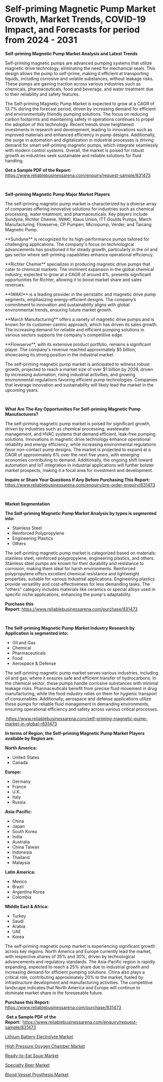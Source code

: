 <p><h1>Self-priming Magnetic Pump Market Growth, Market Trends, COVID-19 Impact, and Forecasts for period from 2024 - 2031</h1></p><p><strong>Self-priming Magnetic Pump Market Analysis and Latest Trends</strong></p>
<p><p>Self-priming magnetic pumps are advanced pumping systems that utilize magnetic drive technology, eliminating the need for mechanical seals. This design allows the pump to self-prime, making it efficient at transporting liquids, including corrosive and volatile substances, without leakage risks. These pumps are gaining traction across various industries such as chemicals, pharmaceuticals, food and beverage, and water treatment due to their reliability and safety features.</p><p>The Self-priming Magnetic Pump Market is expected to grow at a CAGR of 13.7% during the forecast period, driven by increasing demand for efficient and environmentally friendly pumping solutions. The focus on reducing carbon footprints and maintaining safety in operations continues to propel the adoption of this technology. Recent trends show heightened investments in research and development, leading to innovations such as improved materials and enhanced efficiency in pump designs. Additionally, the surge in automation and digitalization in industrial processes is driving demand for smart self-priming magnetic pumps, which integrate seamlessly with modern control systems. Overall, the market is poised for robust growth as industries seek sustainable and reliable solutions for fluid handling.</p></p>
<p><strong>Get a Sample PDF of the Report:&nbsp;</strong> <a href="https://www.reliablebusinessarena.com/enquiry/request-sample/831473?utm_campaign=1461&utm_medium=2&utm_source=Github&utm_content=ia&utm_term=08102024&utm_id=self-priming-magnetic-pump">https://www.reliablebusinessarena.com/enquiry/request-sample/831473</a></p>
<p>&nbsp;</p>
<p><strong>Self-priming Magnetic Pump Major Market Players</strong></p>
<p><p>The self-priming magnetic pump market is characterized by a diverse array of companies offering innovative solutions for industries such as chemical processing, water treatment, and pharmaceuticals. Key players include Sundyne, Richter Chemie, IWAKI, Klaus Union, ITT Goulds Pumps, March Manufacturing, Flowserve, CP Pumpen, Micropump, Verder, and Taicang Magnetic Pump.</p><p>**Sundyne** is recognized for its high-performance pumps tailored for challenging applications. The company's focus on technological advancements has positioned it for steady growth, particularly in the oil and gas sector where self-priming capabilities enhance operational efficiency.</p><p>**Richter Chemie** specializes in producing magnetic drive pumps that cater to chemical markets. The imminent expansion in the global chemical industry, expected to grow at a CAGR of around 4%, presents significant opportunities for Richter, allowing it to boost market share and sales revenues.</p><p>**IWAKI** is a leading provider in the peristaltic and magnetic drive pump segments, emphasizing energy-efficient designs. The company’s commitment to innovation and sustainability aligns with global environmental trends, ensuring future market growth.</p><p>**March Manufacturing** offers a variety of magnetic drive pumps and is known for its customer-centric approach, which has driven its sales growth. The increasing demand for reliable and efficient pumping solutions in various sectors supports the company's competitive edge.</p><p>**Flowserve**, with its extensive product portfolio, remains a significant player. The company's revenue reached approximately $5 billion, showcasing its strong position in the industrial market.</p><p>The self-priming magnetic pump market is anticipated to witness robust growth, projected to reach a market size of over $1 billion by 2028, driven by increasing automation, rising industrial activities, and growing environmental regulations favoring efficient pump technologies. Companies that leverage innovation and sustainability will likely lead the market in the upcoming years.</p></p>
<p>&nbsp;</p>
<p><strong>What Are The Key Opportunities For Self-priming Magnetic Pump Manufacturers?</strong></p>
<p><p>The self-priming magnetic pump market is poised for significant growth, driven by industries such as chemical processing, wastewater management, and HVAC systems that demand efficient, leak-free pumping solutions. Innovations in magnetic drive technology enhance operational reliability and energy efficiency, while increasing environmental regulations favor non-contact pump designs. The market is projected to expand at a CAGR of approximately 6% over the next five years, with emerging economies contributing to demand. Additionally, the ongoing shift toward automation and IoT integration in industrial applications will further bolster market prospects, making it a focal area for investment and development.</p></p>
<p><strong>Inquire or Share Your Questions If Any Before Purchasing This Report:</strong> <a href="https://www.reliablebusinessarena.com/enquiry/pre-order-enquiry/831473?utm_campaign=1461&utm_medium=2&utm_source=Github&utm_content=ia&utm_term=08102024&utm_id=self-priming-magnetic-pump">https://www.reliablebusinessarena.com/enquiry/pre-order-enquiry/831473</a></p>
<p>&nbsp;</p>
<p><strong>Market Segmentation</strong></p>
<p><strong>The Self-priming Magnetic Pump Market Analysis by types is segmented into:</strong></p>
<p><ul><li>Stainless Steel</li><li>Reinforced Polypropylene</li><li>Engineering Plastics</li><li>Others</li></ul></p>
<p><p>The self-priming magnetic pump market is categorized based on materials: stainless steel, reinforced polypropylene, engineering plastics, and others. Stainless steel pumps are known for their durability and resistance to corrosion, making them ideal for harsh environments. Reinforced polypropylene offers excellent chemical resistance and lightweight properties, suitable for various industrial applications. Engineering plastics provide versatility and cost-effectiveness for less demanding tasks. The "others" category includes materials like ceramics or special alloys used in specific niche applications, enhancing the pump's adaptability.</p></p>
<p><strong>Purchase this Report:&nbsp;</strong><a href="https://www.reliablebusinessarena.com/purchase/831473?utm_campaign=1461&utm_medium=2&utm_source=Github&utm_content=ia&utm_term=08102024&utm_id=self-priming-magnetic-pump">https://www.reliablebusinessarena.com/purchase/831473</a></p>
<p>&nbsp;</p>
<p><strong>The Self-priming Magnetic Pump Market Industry Research by Application is segmented into:</strong></p>
<p><ul><li>Oil and Gas</li><li>Chemical</li><li>Pharmaceuticals</li><li>Food</li><li>Aerospace & Defense</li></ul></p>
<p><p>The self-priming magnetic pump market serves various industries, including oil and gas, where it ensures safe and efficient transfer of hydrocarbons. In the chemical sector, these pumps handle corrosive substances with minimal leakage risks. Pharmaceuticals benefit from precise fluid movement in drug manufacturing, while the food industry relies on them for hygienic transport of consumables. Additionally, aerospace and defense applications utilize these pumps for reliable fluid management in demanding environments, ensuring operational efficiency and safety across various critical processes.</p></p>
<p><a href="https://www.reliablebusinessarena.com/self-priming-magnetic-pump-market-in-global-r831473?utm_campaign=1461&utm_medium=2&utm_source=Github&utm_content=ia&utm_term=08102024&utm_id=self-priming-magnetic-pump">&nbsp;https://www.reliablebusinessarena.com/self-priming-magnetic-pump-market-in-global-r831473</a></p>
<p><strong>In terms of Region, the Self-priming Magnetic Pump Market Players available by Region are:</strong></p>
<p>
    <p> <strong> North America: </strong>
        <ul>
            <li>United States</li>
            <li>Canada</li>
        </ul>
        </p> 
    <p> <strong> Europe: </strong>
        <ul>
            <li>Germany</li>
            <li>France</li>
            <li>U.K.</li>
            <li>Italy</li>
            <li>Russia</li>
        </ul>
        </p> 
    <p> <strong> Asia-Pacific: </strong>
        <ul>
            <li>China</li>
            <li>Japan</li>
            <li>South Korea</li>
            <li>India</li>
            <li>Australia</li>
            <li>China Taiwan</li>
            <li>Indonesia</li>
            <li>Thailand</li>
            <li>Malaysia</li>
        </ul>
        </p> 
    <p> <strong> Latin America: </strong>
        <ul>
            <li>Mexico</li>
            <li>Brazil</li>
            <li>Argentina Korea</li>
            <li>Colombia</li>
        </ul>
        </p> 
    <p> <strong> Middle East & Africa: </strong>
        <ul>
            <li>Turkey</li>
            <li>Saudi</li>
            <li>Arabia</li>
            <li>UAE</li>
            <li>Korea</li>
        </ul>
    </p>
    </p>
<p><p>The self-priming magnetic pump market is experiencing significant growth across key regions. North America and Europe currently lead the market, with respective shares of 35% and 30%, driven by technological advancements and regulatory standards. The Asia-Pacific region is rapidly expanding, expected to reach a 25% share due to industrial growth and increasing demand for efficient pumping solutions. China also plays a critical role, contributing approximately 20% to the market, fueled by infrastructure development and manufacturing activities. The competitive landscape indicates that North America and Europe will continue to dominate market share in the foreseeable future.</p></p>
<p><strong>Purchase this Report: </strong><a href="https://www.reliablebusinessarena.com/purchase/831473?utm_campaign=1461&utm_medium=2&utm_source=Github&utm_content=ia&utm_term=08102024&utm_id=self-priming-magnetic-pump">https://www.reliablebusinessarena.com/purchase/831473</a></p>
<p>&nbsp;<strong>Get a Sample PDF of the Report:&nbsp;&nbsp;</strong><a href="https://www.reliablebusinessarena.com/enquiry/request-sample/831473?utm_campaign=1461&utm_medium=2&utm_source=Github&utm_content=ia&utm_term=08102024&utm_id=self-priming-magnetic-pump">https://www.reliablebusinessarena.com/enquiry/request-sample/831473</a></p>
<p><strong></strong></p>
<p><p><a href="https://www.linkedin.com/pulse/lithium-battery-electrolyte-market-research-report-forecast-lbjbf?utm_campaign=1461&utm_medium=2&utm_source=Github&utm_content=ia&utm_term=08102024&utm_id=self-priming-magnetic-pump">Lithium Battery Electrolyte Market</a></p><p><a href="https://www.linkedin.com/pulse/global-high-pressure-oxygen-chamber-market-exploring-share-zidkc?utm_campaign=1461&utm_medium=2&utm_source=Github&utm_content=ia&utm_term=08102024&utm_id=self-priming-magnetic-pump">High Pressure Oxygen Chamber Market</a></p><p><a href="https://issuu.com/reportprime-2/docs/ready-to-eat-soup-market-size-2030._71f517f2201ffd?utm_campaign=1461&utm_medium=2&utm_source=Github&utm_content=ia&utm_term=08102024&utm_id=self-priming-magnetic-pump">Ready-to-Eat Soup Market</a></p><p><a href="https://issuu.com/reportprime-2/docs/specialty-beer-market-size-2030.ppt_e54c626ab0e55c?utm_campaign=1461&utm_medium=2&utm_source=Github&utm_content=ia&utm_term=08102024&utm_id=self-priming-magnetic-pump">Specialty Beer Market</a></p><p><a href="https://www.linkedin.com/pulse/market-forecast-global-blood-vessel-prosthesis-trends-impact-dl5pc?utm_campaign=1461&utm_medium=2&utm_source=Github&utm_content=ia&utm_term=08102024&utm_id=self-priming-magnetic-pump">Blood Vessel Prosthesis Market</a></p></p>